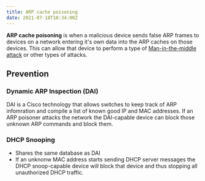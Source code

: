 ```yaml
---
title: ARP cache poisoning
date: 2021-07-18T10:34:00Z
---
```


**ARP cache poisoning** is when a malicious device sends false ARP frames to
devices on a network entering it's own data into the ARP caches on those
devices. This can allow that device to perform a type of 
[Man-in-the-middle attack](20210717111433-man-in-the-middle-attack.md)
or other types of attacks. 

## Prevention

### Dynamic ARP Inspection (DAI)

DAI is a Cisco technology that allows switches to keep track of ARP infomration
and compile a list of known good IP and MAC addresses. If an ARP poisoner
attacks the network the DAI-capable device can block those unknown ARP commands
and block them.

### DHCP Snooping

* Shares the same database as DAI
* If an unknonw MAC address starts sending DHCP server messages the DHCP
	snoop-capable device will block that device and thus stopping all unauthorized
	DHCP traffic.
